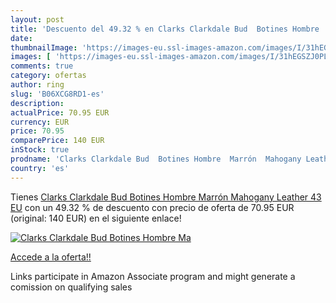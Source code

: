 ```yaml
---
layout: post
title: 'Descuento del 49.32 % en Clarks Clarkdale Bud  Botines Hombre  Ma'
date: 
thumbnailImage: 'https://images-eu.ssl-images-amazon.com/images/I/31hEGSZJ0PL._SL200_.jpg'
images: [ 'https://images-eu.ssl-images-amazon.com/images/I/31hEGSZJ0PL._SL200_.jpg' ]
comments: true
category: ofertas
author: ring
slug: 'B06XCG8RD1-es'
description:
actualPrice: 70.95 EUR
currency: EUR
price: 70.95
comparePrice: 140 EUR
inStock: true
prodname: 'Clarks Clarkdale Bud  Botines Hombre  Marrón  Mahogany Leather   43 EU'
country: 'es'
---
```


Tienes [Clarks Clarkdale Bud  Botines Hombre  Marrón  Mahogany Leather   43 EU](https://www.amazon.es/dp/B06XCG8RD1/?tag=tolees-21) con un 49.32 % de descuento con precio de oferta de 70.95 EUR (original: 140 EUR) en el siguiente enlace!

[![Clarks Clarkdale Bud  Botines Hombre  Ma](https://images-eu.ssl-images-amazon.com/images/I/31hEGSZJ0PL._SL200_.jpg)](https://www.amazon.es/dp/B06XCG8RD1/?tag=tolees-21)

[Accede a la oferta!!](https://www.amazon.es/dp/B06XCG8RD1/?tag=tolees-21)

Links participate in Amazon Associate program and might generate a comission on qualifying sales


